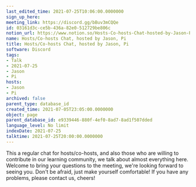 ```yaml
---
last_edited_time: 2021-07-25T10:06:00.0000000
sign_up_here: 
meeting_link: https://discord.gg/bBuv3mCQQe
id: 03161d3c-ce5b-436a-82e0-512729be806c
notion_url: https://www.notion.so/Hosts-Co-hosts-Chat-hosted-by-Jason-Pi-03161d3cce5b436a82e0512729be806c
name: Hosts/Co-hosts Chat, hosted by Jason, Pi
title: Hosts/Co-hosts Chat, hosted by Jason, Pi
software: Discord
tags:
- Talk
- 2021-07-25
- Jason
- Pi
hosts:
- Jason
- Pi
archived: false
parent_type: database_id
created_time: 2021-07-05T23:05:00.0000000
object: page
parent_database_id: e9339446-880f-4ef0-8ad7-8ad1f507dded
language_level: No limit
indexDate: 2021-07-25
talktime: 2021-07-25T20:00:00.0000000
---
```







This a regular chat for hosts/co-hosts, and also those who are willing to contribute in our learning community, we talk about almost everything here. Welcome to bring your questions to the meeting, we're looking forward to seeing you. Don't be afraid, just make yourself comfortable!
If you have any problems, please contact us, cheers!




